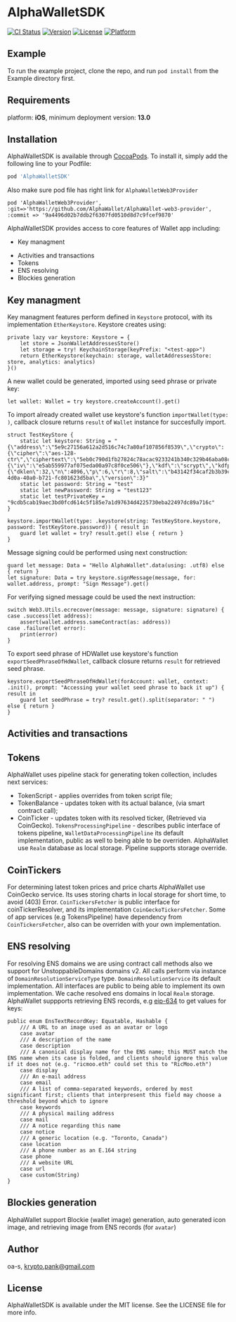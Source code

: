 # AlphaWalletSDK

[![CI Status](https://img.shields.io/travis/vladyslav-iosdev/AlphaWalletSDK.svg?style=flat)](https://travis-ci.org/vladyslav-iosdev/AlphaWalletSDK)
[![Version](https://img.shields.io/cocoapods/v/AlphaWalletSDK.svg?style=flat)](https://cocoapods.org/pods/AlphaWalletSDK)
[![License](https://img.shields.io/cocoapods/l/AlphaWalletSDK.svg?style=flat)](https://cocoapods.org/pods/AlphaWalletSDK)
[![Platform](https://img.shields.io/cocoapods/p/AlphaWalletSDK.svg?style=flat)](https://cocoapods.org/pods/AlphaWalletSDK)

## Example

To run the example project, clone the repo, and run `pod install` from the Example directory first.

## Requirements

platform: **iOS**, minimum deployment version: **13.0**

## Installation

AlphaWalletSDK is available through [CocoaPods](https://cocoapods.org). To install
it, simply add the following line to your Podfile:

```ruby
pod 'AlphaWalletSDK'
```
Also make sure pod file has right link for `AlphaWalletWeb3Provider`
```
pod 'AlphaWalletWeb3Provider', :git=>'https://github.com/AlphaWallet/AlphaWallet-web3-provider', :commit => '9a4496d02b7ddb2f6307fd0510d8d7c9fcef9870'
```

AlphaWalletSDK provides access to core features of Wallet app including:
- Key managment
<!-- TokenScript --> 
- Activities and transactions
- Tokens
- ENS resolving
- Blockies generation 

## Key managment
Key managment features perform defined in `Keystore` protocol, with its implementation `EtherKeystore`. 
Keystore creates using:
```
private lazy var keystore: Keystore = {
    let store = JsonWalletAddressesStore()
    let storage = try! KeychainStorage(keyPrefix: "<test-app>")
    return EtherKeystore(keychain: storage, walletAddressesStore: store, analytics: analytics)
}()
```
A new wallet could be generated, imported using seed phrase or private key:
```
let wallet: Wallet = try keystore.createAccount().get()

```

To import already created wallet use keystore's function `importWallet(type: )`, callback closure returns `result` of `Wallet` instance for succesfully import.
```
struct TestKeyStore {
    static let keystore: String = "{\"address\":\"5e9c27156a612a2d516c74c7a80af107856f8539\",\"crypto\":{\"cipher\":\"aes-128-ctr\",\"ciphertext\":\"5eb0c790d1fb27824c78acac9233241b340c329b46aba08c6533b70ab67ea74f\",\"cipherparams\":{\"iv\":\"e5ab559977af075eda00a97c8f0ce506\"},\"kdf\":\"scrypt\",\"kdfparams\":{\"dklen\":32,\"n\":4096,\"p\":6,\"r\":8,\"salt\":\"b43142f34caf2b3b39c16f52344701f800711589f799cdae1827ac2f844f9602\"},\"mac\":\"c6ccaecca7896974dacac91a8116216ec287930bc74bfd7694a94f08bd992095\"},\"id\":\"e3554f73-4d0a-40a0-b721-fc801623d5ba\",\"version\":3}"
    static let password: String = "test"
    static let newPassword: String = "test123"
    static let testPrivateKey = "9cdb5cab19aec3bd0fcd614c5f185e7a1d97634d4225730eba22497dc89a716c"
}

keystore.importWallet(type: .keystore(string: TestKeyStore.keystore, password: TestKeyStore.password)) { result in
    guard let wallet = try? result.get() else { return }
}
```

Message signing could be performed using next construction:
```
guard let message: Data = "Hello AlphaWallet".data(using: .utf8) else { return }
let signature: Data = try keystore.signMessage(message, for: wallet.address, prompt: "Sign Message").get()
```
For verifying signed message could be used the next instruction:
```
switch Web3.Utils.ecrecover(message: message, signature: signature) {
case .success(let address):
    assert(wallet.address.sameContract(as: address))
case .failure(let error):
    print(error)
}
```
To export seed phrase of HDWallet use keystore's function `exportSeedPhraseOfHdWallet`, callback closure returns `result` for retrieved seed phrase.
```
keystore.exportSeedPhraseOfHdWallet(forAccount: wallet, context: .init(), prompt: "Accessing your wallet seed phrase to back it up") { result in
    guard let seedPhrase = try? result.get().split(separator: " ") else { return }
}
```

<!-- ## TokenScript -->
 
## Activities and transactions

## Tokens
  AlphaWallet uses pipeline stack for generating token collection, includes next services:
  - TokenScript - applies overrides from token script file;
  - TokenBalance - updates token with its actual balance, (via smart contract call);
  - CoinTicker - updates token with its resolved ticker, (Retrieved via CoinGecko).
`TokensProcessingPipeline` - describes public interface of tokens pipeline, `WalletDataProcessingPipeline` its default implementation, public as well to being able to be overriden. AlphaWallet use `Realm` database as local storage. Pipeline supports storage override.

## CoinTickers
For determining latest token prices and price charts AlphaWallet use CoinGecko service. Its uses storing charts in local storage for short time, to avoid (403) Error. `CoinTickersFetcher` is public interface for coinTickerResolver, and its implementation `CoinGeckoTickersFetcher`. Some of app services (e.g TokensPipeline) have dependency from `CoinTickersFetcher`, also can be overriden with your own implementation.

## ENS resolving
For resolving ENS domains we are using contract call methods also we support for UnstoppableDomains domains v2. All calls perform via instance of `DomainResolutionServiceType` type. `DomainResolutionService` its default implementation. All interfaces are public to being able to implement its own implementation. We cache resolved ens domains in local `Realm` storage. AlphaWallet suppports retrieving ENS records, e.g [eip-634](https://eips.ethereum.org/EIPS/eip-634) to get values for keys:
```
public enum EnsTextRecordKey: Equatable, Hashable {
    /// A URL to an image used as an avatar or logo
    case avatar
    /// A description of the name
    case description
    /// A canonical display name for the ENS name; this MUST match the ENS name when its case is folded, and clients should ignore this value if it does not (e.g. "ricmoo.eth" could set this to "RicMoo.eth")
    case display
    /// An e-mail address
    case email
    /// A list of comma-separated keywords, ordered by most significant first; clients that interpresent this field may choose a threshold beyond which to ignore
    case keywords
    /// A physical mailing address
    case mail
    /// A notice regarding this name
    case notice
    /// A generic location (e.g. "Toronto, Canada")
    case location
    /// A phone number as an E.164 string
    case phone
    /// A website URL
    case url
    case custom(String)
}
```
## Blockies generation 
AlphaWallet support Blockie (wallet image) generation, auto generated icon image, and retrieving image from ENS records (for `avatar`)

## Author

oa-s, krypto.pank@gmail.com

## License

AlphaWalletSDK is available under the MIT license. See the LICENSE file for more info.

